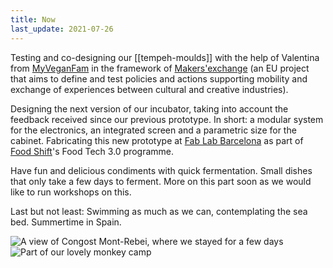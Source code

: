 ```yaml
---
title: Now
last_update: 2021-07-26
---
```


Testing and co-designing our [[tempeh-moulds]] with the help of Valentina from [MyVeganFam](https://www.myveganfam.com/) in the framework of [Makers'exchange](https://makersxchange.eu/) (an EU project that aims to define and test policies and actions supporting mobility and exchange of experiences between cultural and creative industries).

Designing the next version of our incubator, taking into account the feedback received since our previous prototype. In short: a modular system for the electronics, an integrated screen and a parametric size for the cabinet. Fabricating this new prototype at [Fab Lab Barcelona](https://fablabbcn.org/) as part of [Food Shift](https://foodshift2030.eu/)'s Food Tech 3.0 programme.


Have fun and delicious condiments with quick fermentation. Small dishes that only take a few days to ferment. More on this part soon as we would like to run workshops on this. 

Last but not least: Swimming as much as we can, contemplating the sea bed. Summertime in Spain.


![A view of Congost Mont-Rebei, where we stayed for a few days](congost.jpg)
![Part of our lovely monkey camp](hammocks.jpg)
